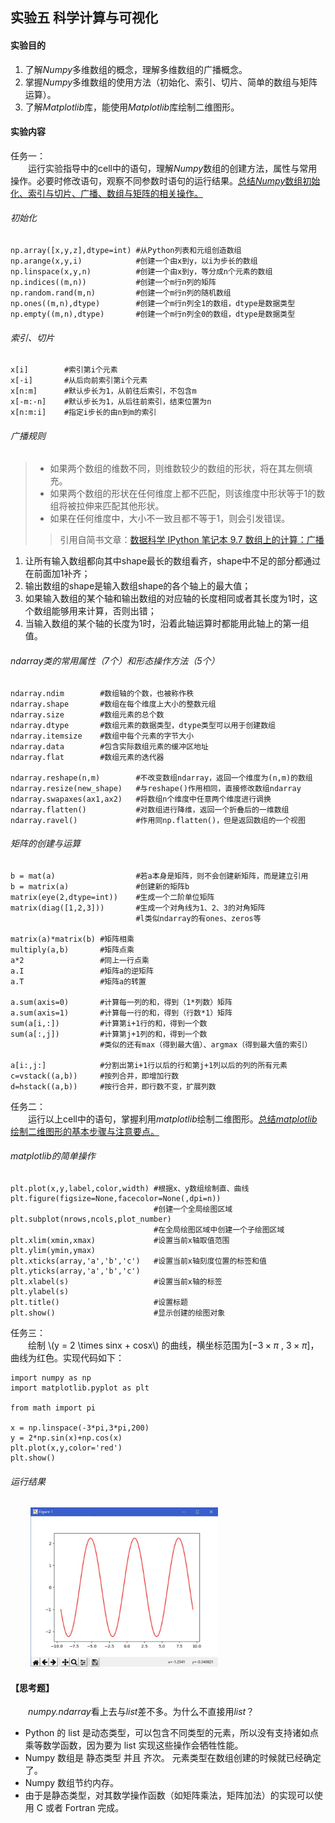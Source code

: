 ## 实验五 科学计算与可视化
#### 实验目的
1. 了解*Numpy*多维数组的概念，理解多维数组的广播概念。
2. 掌握*Numpy*多维数组的使用方法（初始化、索引、切片、简单的数组与矩阵运算）。
3. 了解*Matplotlib*库，能使用*Matplotlib*库绘制二维图形。

#### 实验内容
任务一：<br/>
&emsp;&emsp;运行实验指导中的cell中的语句，理解*Numpy*数组的创建方法，属性与常用操作。必要时修改语句，观察不同参数时语句的运行结果。<u>总结*Numpy*数组初始化、索引与切片、广播、数组与矩阵的相关操作。</u><br/>
###### 初始化
```
np.array([x,y,z],dtype=int) #从Python列表和元组创造数组
np.arange(x,y,i)            #创建一个由x到y，以i为步长的数组
np.linspace(x,y,n)          #创建一个由x到y，等分成n个元素的数组
np.indices((m,n))           #创建一个m行n列的矩阵
np.random.rand(m,n)         #创建一个m行n列的随机数组
np.ones((m,n),dtype)        #创建一个m行n列全1的数组，dtype是数据类型
np.empty((m,n),dtype)       #创建一个m行n列全0的数组，dtype是数据类型
```
###### 索引、切片
```
x[i]        #索引第i个元素
x[-i]       #从后向前索引第i个元素
x[n:m]      #默认步长为1，从前往后索引，不包含m
x[-m:-n]    #默认步长为1，从后往前索引，结束位置为n
x[n:m:i]    #指定i步长的由n到m的索引
```
###### 广播规则
>- 如果两个数组的维数不同，则维数较少的数组的形状，将在其左侧填充。
>- 如果两个数组的形状在任何维度上都不匹配，则该维度中形状等于1的数组将被拉伸来匹配其他形状。
>- 如果在任何维度中，大小不一致且都不等于1，则会引发错误。
>>引用自简书文章：[数据科学 IPython 笔记本 9.7 数组上的计算：广播](https://www.jianshu.com/p/e4ccb074ffdb)
1. 让所有输入数组都向其中shape最长的数组看齐，shape中不足的部分都通过在前面加1补齐；
2. 输出数组的shape是输入数组shape的各个轴上的最大值；
3. 如果输入数组的某个轴和输出数组的对应轴的长度相同或者其长度为1时，这个数组能够用来计算，否则出错；
4. 当输入数组的某个轴的长度为1时，沿着此轴运算时都能用此轴上的第一组值。

###### ndarray类的常用属性（7个）和形态操作方法（5个）
```
ndarray.ndim        #数组轴的个数，也被称作秩
ndarray.shape       #数组在每个维度上大小的整数元组
ndarray.size        #数组元素的总个数
ndarray.dtype       #数组元素的数据类型，dtype类型可以用于创建数组
ndarray.itemsize    #数组中每个元素的字节大小
ndarray.data        #包含实际数组元素的缓冲区地址
ndarray.flat        #数组元素的迭代器

ndarray.reshape(n,m)        #不改变数组ndarray，返回一个维度为(n,m)的数组
ndarray.resize(new_shape)   #与reshape()作用相同，直接修改数组ndarray
ndarray.swapaxes(ax1,ax2)   #将数组n个维度中任意两个维度进行调换
ndarray.flatten()           #对数组进行降维，返回一个折叠后的一维数组
ndarray.ravel()             #作用同np.flatten()，但是返回数组的一个视图
```

###### 矩阵的创建与运算
```
b = mat(a)                  #若a本身是矩阵，则不会创建新矩阵，而是建立引用
b = matrix(a)               #创建新的矩阵b
matrix(eye(2,dtype=int))    #生成一个二阶单位矩阵
matrix(diag([1,2,3]))       #生成一个对角线为1、2、3的对角矩阵
                            #l类似ndarray的有ones、zeros等

matrix(a)*matrix(b) #矩阵相乘
multiply(a,b)       #矩阵点乘
a*2                 #同上一行点乘
a.I                 #矩阵a的逆矩阵
a.T                 #矩阵a的转置

a.sum(axis=0)       #计算每一列的和，得到（1*列数）矩阵
a.sum(axis=1)       #计算每一行的和，得到（行数*1）矩阵
sum(a[i,:])         #计算第i+1行的和，得到一个数
sum(a[:,j])         #计算第j+1列的和，得到一个数
                    #类似的还有max（得到最大值）、argmax（得到最大值的索引）

a[i:,j:]            #分割出第i+1行以后的行和第j+1列以后的列的所有元素
c=vstack((a,b))     #按列合并，即增加行数
d=hstack((a,b))     #按行合并，即行数不变，扩展列数
```

任务二：<br/>
&emsp;&emsp;运行以上cell中的语句，掌握利用*matplotlib*绘制二维图形。<u>总结*matplotlib*绘制二维图形的基本步骤与注意要点。</u><br/>
###### matplotlib的简单操作
```
plt.plot(x,y,label,color,width) #根据x、y数组绘制直、曲线
plt.figure(figsize=None,facecolor=None(,dpi=n)) 
                                #创建一个全局绘图区域
plt.subplot(nrows,ncols,plot_number)    
                                #在全局绘图区域中创建一个子绘图区域
plt.xlim(xmin,xmax)             #设置当前x轴取值范围
plt.ylim(ymin,ymax)
plt.xticks(array,'a','b','c')   #设置当前x轴刻度位置的标签和值
plt.yticks(array,'a','b','c')
plt.xlabel(s)                   #设置当前x轴的标签
plt.ylabel(s)
plt.title()                     #设置标题
plt.show()                      #显示创建的绘图对象
```
任务三：<br/>
&emsp;&emsp;绘制 \\(y = 2 \times sinx + cosx\\) 的曲线，横坐标范围为[$-3 \times \pi$ , $3 \times \pi$]，曲线为红色。实现代码如下：<br/>

```
import numpy as np
import matplotlib.pyplot as plt

from math import pi

x = np.linspace(-3*pi,3*pi,200)
y = 2*np.sin(x)+np.cos(x)
plt.plot(x,y,color='red')
plt.show()
```

###### 运行结果
&emsp;&emsp;
<img src="./img/img_pyexp5_3.jpg" width="300">

#### 【思考题】
&emsp;&emsp;*numpy.ndarray*看上去与*list*差不多。为什么不直接用*list*？<br/>
- Python 的 list 是动态类型，可以包含不同类型的元素，所以没有支持诸如点乘等数学函数，因为要为 list 实现这些操作会牺牲性能。
- Numpy 数组是 静态类型 并且 齐次。 元素类型在数组创建的时候就已经确定了。
- Numpy 数组节约内存。
- 由于是静态类型，对其数学操作函数（如矩阵乘法，矩阵加法）的实现可以使用 C 或者 Fortran 完成。

<script type="text/javascript" src="http://cdn.mathjax.org/mathjax/latest/MathJax.js?config=default"></script>
